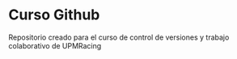 # Curso Github
Repositorio creado para el curso de control de versiones y trabajo colaborativo de UPMRacing